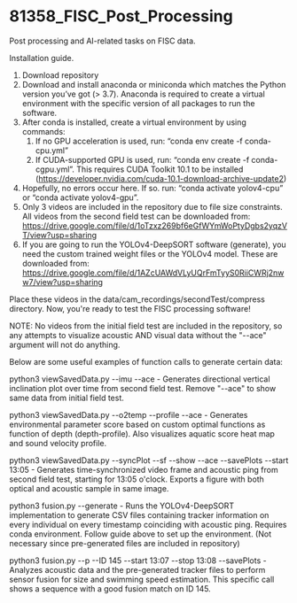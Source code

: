 # 81358_FISC_Post_Processing

Post processing and AI-related tasks on FISC data.


Installation guide.

1. Download repository 
2. Download and install anaconda or miniconda which matches the Python version you’ve got (> 3.7). Anaconda is required to create a virtual environment with the specific version of all packages to run the software.
3. After conda is installed, create a virtual environment by using commands:
    1. If no GPU acceleration is used, run: “conda env create -f conda-cpu.yml”
    2. If CUDA-supported GPU is used, run: “conda env create -f conda-cgpu.yml”. This requires CUDA Toolkit 10.1 to be installed (https://developer.nvidia.com/cuda-10.1-download-archive-update2)
4. Hopefully, no errors occur here. If so. run: “conda activate yolov4-cpu” or “conda activate yolov4-gpu”.
5. Only 3 videos are included in the repository due to file size constraints.
   All videos from the second field test can be downloaded from:
   https://drive.google.com/file/d/1oTzxz269bf6eGfWYmWoPtyDgbs2yqzVT/view?usp=sharing
6. If you are going to run the YOLOv4-DeepSORT software (generate), you need the custom trained weight files or the YOLOv4 model. 
   These are downloaded from: https://drive.google.com/file/d/1AZcUAWdVLyUQrFmTyyS0RiiCWRj2nww7/view?usp=sharing

Place these videos in the data/cam_recordings/secondTest/compress directory.
Now, you're ready to test the FISC processing software! 

NOTE: No videos from the initial field test are included in the repository, so any attempts to visualize acoustic AND visual data without the "--ace" argument will not do anything.


Below are some useful examples of function calls to generate certain data:

python3 viewSavedData.py --imu --ace
    - Generates directional vertical inclination plot over time from second field test. Remove "--ace" to show same data from initial field test.

python3 viewSavedData.py --o2temp --profile --ace
    - Generates environmental parameter score based on custom optimal functions as function of depth (depth-profile). Also visualizes aquatic score heat map and sound velocity profile.


python3 viewSavedData.py --syncPlot --sf --show --ace --savePlots --start 13:05
	- Generates time-synchronized video frame and acoustic ping from second field test, starting for 13:05 o'clock. Exports a figure with both optical and acoustic sample in same image.


python3 fusion.py --generate
	- Runs the YOLOv4-DeepSORT implementation to generate CSV files containing tracker information on every individual on every timestamp coinciding with acoustic ping. Requires conda environment. Follow guide above to set up the environment. (Not necessary since pre-generated files are included in repository)

python3 fusion.py --p --ID 145 --start 13:07 --stop 13:08 --savePlots
	- Analyzes acoustic data and the pre-generated tracker files to perform sensor fusion for size and swimming speed estimation. This specific call shows a sequence with a good fusion match on ID 145.





